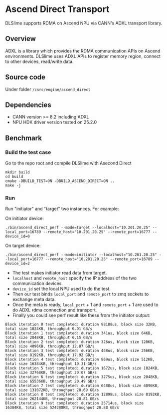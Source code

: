 # Ascend Direct Transport

DLSlime supports RDMA on Ascend NPU via CANN's ADXL transport library.

## Overview

ADXL is a library which provides the RDMA communication APIs on Ascend environments.
DLSlime uses ADXL APIs to register memory region, connect to other devices, read/write data.

## Source code

Under folder `/csrc/engine/ascend_direct`

## Dependencies

- CANN version >= 8.2 including ADXL
- NPU HDK driver version tested on 25.2.0

## Benchmark

### Build the test case

Go to the repo root and compile DLSlime with Asecond Direct
```
mkdir build
cd build
cmake -DBUILD_TEST=ON -DBUILD_ASCEND_DIRECT=ON ..
make -j
```

### Run

Run "initiator" and "target" two instances. For example:

On initiator device:
```
./bin/ascend_direct_perf --mode=target --localhost="10.201.20.25" --local_port=16789 --remote_host="10.201.20.25" --remote_port=16777 --device_id=0
```

On target device:
```
./bin/ascend_direct_perf --mode=initiator --localhost="10.201.20.25" --local_port=16777 --remote_host="10.201.20.25" --remote_port=16789 --device_id=2
```

 - The test makes initiator read data from target.
 - `localhost` and `remote_host` specify the IP address of the two communication devices.
 - `device_id` set the local NPU used to do the test.
 - Then our test binds `local_port` and `remote_port` to zmq sockets to exchange meta data.
 - Once the meta is ready, `local_port` + 1 and `remote_port` + 1 are used to do ADXL rdma connection and transport.
 - Finally you could see perf result like these from the initiator output:

```
Block iteration 0 test completed: duration 98188us, block size 32KB, total size 1024KB, throughput 0.01 GB/s
Block iteration 1 test completed: duration 341us, block size 64KB, total size 2048KB, throughput 6.15 GB/s
Block iteration 2 test completed: duration 326us, block size 128KB, total size 4096KB, throughput 12.87 GB/s
Block iteration 3 test completed: duration 468us, block size 256KB, total size 8192KB, throughput 17.92 GB/s
Block iteration 4 test completed: duration 869us, block size 512KB, total size 16384KB, throughput 19.31 GB/s
Block iteration 5 test completed: duration 1672us, block size 1024KB, total size 32768KB, throughput 20.07 GB/s
Block iteration 6 test completed: duration 3275us, block size 2048KB, total size 65536KB, throughput 20.49 GB/s
Block iteration 7 test completed: duration 6488us, block size 4096KB, total size 131072KB, throughput 20.69 GB/s
Block iteration 8 test completed: duration 12898us, block size 8192KB, total size 262144KB, throughput 20.81 GB/s
Block iteration 9 test completed: duration 25714us, block size 16384KB, total size 524288KB, throughput 20.88 GB/s
```






